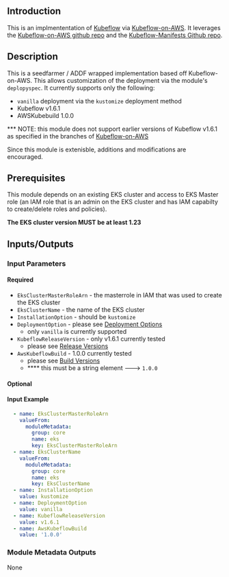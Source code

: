 ## Introduction
This is an implmententation of [Kubeflow](https://www.kubeflow.org/docs/) via [Kubeflow-on-AWS](https://awslabs.github.io/kubeflow-manifests/docs/).
It leverages the [Kubeflow-on-AWS github repo](https://github.com/awslabs/kubeflow-manifests) and the [Kubeflow-Manifests Github repo](https://github.com/kubeflow/manifests).




## Description

This is a seedfarmer / ADDF wrapped implementation based off Kubeflow-on-AWS.  This allows customization of the deployment via the module's `deplopyspec`.
It currently supports only the following:
- `vanilla` deployment via the `kustomize` deployment method
- Kubeflow v1.6.1
- AWSKubebuild 1.0.0

*** NOTE: this module does not support earlier versions of Kubeflow v1.6.1 as specified in the branches of [Kubeflow-on-AWS](https://github.com/awslabs/kubeflow-manifests)

Since this module is extenisble, additions and modifications are encouraged.



## Prerequisites
This module depends on an existing EKS cluster and access to EKS Master role (an IAM role that is an admin on the EKS cluster and has IAM capabilty to create/delete roles and policies).

<b>The EKS cluster version MUST be at least 1.23</b>



## Inputs/Outputs


### Input Parameters


#### Required
- `EksClusterMasterRoleArn` - the masterrole in IAM that was used to create the EKS cluster
- `EksClusterName` - the name of the EKS cluster
- `InstallationOption` - should be `kustomize` 
- `DeploymentOption` - please see [Deployment Options](https://awslabs.github.io/kubeflow-manifests/docs/deployment/)
  - only `vanilla` is currently supported
- `KubeflowReleaseVersion` - only v1.6.1 currently tested
  - please see [Release Versions](https://awslabs.github.io/kubeflow-manifests/docs/about/releases/)
- `AwsKubeflowBuild` - 1.0.0 currently tested
  - please see [Build Versions](https://awslabs.github.io/kubeflow-manifests/docs/about/releases/)
  - **** this must be a string element ---> `1.0.0`

#### Optional


#### Input Example
```yaml
  - name: EksClusterMasterRoleArn
    valueFrom:
      moduleMetadata:
        group: core
        name: eks
        key: EksClusterMasterRoleArn
  - name: EksClusterName
    valueFrom:
      moduleMetadata:
        group: core
        name: eks
        key: EksClusterName
  - name: InstallationOption
    value: kustomize
  - name: DeploymentOption
    value: vanilla
  - name: KubeflowReleaseVersion
    value: v1.6.1
  - name: AwsKubeflowBuild
    value: '1.0.0'

```


### Module Metadata Outputs
None


